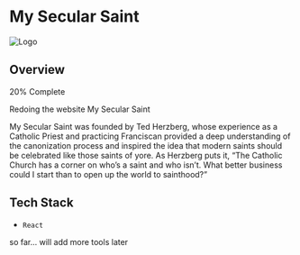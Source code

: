 # My Secular Saint

![Logo](https://github.com/Lisamarie73187/goal-tracker/blob/master/src/assets/MySecularSaint-logo-f-transparent.png)

## Overview

20% Complete

Redoing the website My Secular Saint

My Secular Saint was founded by Ted Herzberg, whose experience as a Catholic Priest and practicing Franciscan provided a deep understanding of the canonization process and inspired the idea that modern saints should be celebrated like those saints of yore. As Herzberg puts it, “The Catholic Church has a corner on who’s a saint and who isn’t. What better business could I start than to open up the world to sainthood?”

## Tech Stack

- `React` 

so far... will add more tools later




